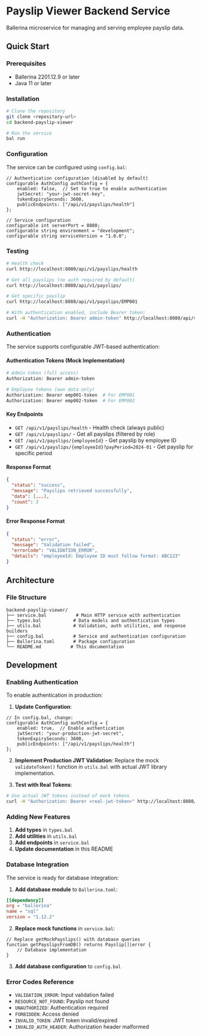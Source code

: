 # Payslip Viewer Backend Service

Ballerina microservice for managing and serving employee payslip data.


## Quick Start

### Prerequisites
- Ballerina 2201.12.9 or later
- Java 11 or later

### Installation
```bash
# Clone the repository
git clone <repository-url>
cd backend-payslip-viewer

# Run the service
bal run
```

### Configuration
The service can be configured using `config.bal`:

```ballerina
// Authentication configuration (disabled by default)
configurable AuthConfig authConfig = {
    enabled: false,  // Set to true to enable authentication
    jwtSecret: "your-jwt-secret-key",
    tokenExpirySeconds: 3600,
    publicEndpoints: ["/api/v1/payslips/health"]
};

// Service configuration
configurable int serverPort = 8080;
configurable string environment = "development";
configurable string serviceVersion = "1.0.0";
```

### Testing
```bash
# Health check
curl http://localhost:8080/api/v1/payslips/health

# Get all payslips (no auth required by default)
curl http://localhost:8080/api/v1/payslips/

# Get specific payslip
curl http://localhost:8080/api/v1/payslips/EMP001

# With authentication enabled, include Bearer token:
curl -H "Authorization: Bearer admin-token" http://localhost:8080/api/v1/payslips/
```


### Authentication

The service supports configurable JWT-based authentication:

#### Authentication Tokens (Mock Implementation)
```bash
# Admin token (full access)
Authorization: Bearer admin-token

# Employee tokens (own data only)
Authorization: Bearer emp001-token  # For EMP001
Authorization: Bearer emp002-token  # For EMP002
```

#### Key Endpoints
- `GET /api/v1/payslips/health` - Health check (always public)
- `GET /api/v1/payslips/` - Get all payslips (filtered by role)
- `GET /api/v1/payslips/{employeeId}` - Get payslip by employee ID
- `GET /api/v1/payslips/{employeeId}?payPeriod=2024-01` - Get payslip for specific period

#### Response Format
```json
{
  "status": "success",
  "message": "Payslips retrieved successfully",
  "data": [...],
  "count": 3
}
```

#### Error Response Format
```json
{
  "status": "error",
  "message": "Validation failed",
  "errorCode": "VALIDATION_ERROR",
  "details": "employeeId: Employee ID must follow format: ABC123"
}
```

## Architecture

### File Structure
```
backend-payslip-viewer/
├── service.bal           # Main HTTP service with authentication
├── types.bal            # Data models and authentication types
├── utils.bal            # Validation, auth utilities, and response builders
├── config.bal           # Service and authentication configuration
├── Ballerina.toml       # Package configuration
└── README.md           # This documentation
```

## Development

### Enabling Authentication
To enable authentication in production:

1. **Update Configuration**:
```ballerina
// In config.bal, change:
configurable AuthConfig authConfig = {
    enabled: true,  // Enable authentication
    jwtSecret: "your-production-jwt-secret",
    tokenExpirySeconds: 3600,
    publicEndpoints: ["/api/v1/payslips/health"]
};
```

2. **Implement Production JWT Validation**:
Replace the mock `validateToken()` function in `utils.bal` with actual JWT library implementation.

3. **Test with Real Tokens**:
```bash
# Use actual JWT tokens instead of mock tokens
curl -H "Authorization: Bearer <real-jwt-token>" http://localhost:8080/api/v1/payslips/
```

### Adding New Features
1. **Add types** in `types.bal`
2. **Add utilities** in `utils.bal` 
3. **Add endpoints** in `service.bal`
4. **Update documentation** in this README

### Database Integration
The service is ready for database integration:

1. **Add database module** to `Ballerina.toml`:
```toml
[[dependency]]
org = "ballerina"
name = "sql"
version = "1.12.2"
```

2. **Replace mock functions** in `service.bal`:
```ballerina
// Replace getMockPayslips() with database queries
function getPayslipsFromDB() returns Payslip[]|error {
    // Database implementation
}
```

3. **Add database configuration** to `config.bal`


### Error Codes Reference
- `VALIDATION_ERROR`: Input validation failed
- `RESOURCE_NOT_FOUND`: Payslip not found
- `UNAUTHORIZED`: Authentication required
- `FORBIDDEN`: Access denied
- `INVALID_TOKEN`: JWT token invalid/expired
- `INVALID_AUTH_HEADER`: Authorization header malformed
